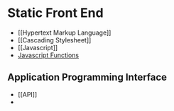 # Static Front End
- [[Hypertext Markup Language]]
- [[Cascading Stylesheet]]
- [[Javascript]]
- [Javascript Functions](Web_Development/JSFunctions)

## Application Programming Interface
- [[API]]
- 
